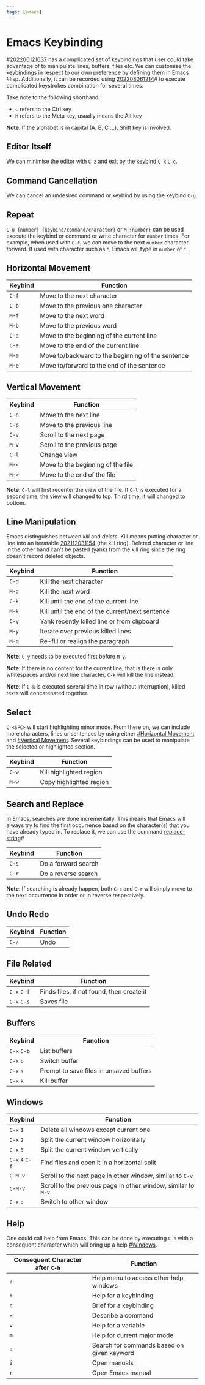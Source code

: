 ```yaml
---
tags: [emacs]
---
```


# Emacs Keybinding

#[202206121637](202206121637.md) has a complicated set of keybindings that user could take advantage of to manipulate lines, buffers, files etc. We can customise the keybindings in respect to our own preference by defining them in Emacs #lisp. Additionally, it can be recorded using [202208061214](202208061214.md)# to execute complicated keystrokes combination for several times.

Take note to the following shorthand:
- `C` refers to the Ctrl key
- `M` refers to the Meta key, usually means the Alt key

**Note**: If the alphabet is in capital (A, B, C …), Shift key is involved.

## Editor Itself

We can minimise the editor with `C-z` and exit by the keybind `C-x` `C-c`.

## Command Cancellation

We can cancel an undesired command or keybind by using the keybind `C-g`.

## Repeat

`C-u {number} {keybind/command/character}` or `M-{number}` can be used execute the keybind or command or write character for `number` times. For example, when used with `C-f`, we can move to the next `number` character forward. If used with character such as `*`, Emacs will type in `number` of `*`.

## Horizontal Movement

| Keybind | Function                                          |
| ------- | ------------------------------------------------- |
| `C-f`   | Move to the next character                        |
| `C-b`   | Move to the previous one character                |
| `M-f`   | Move to the next word                             |
| `M-b`   | Move to the previous word                         |
| `C-a`   | Move to the beginning of the current line         |
| `C-e`   | Move to the end of the current line               |
| `M-a`   | Move to/backward to the beginning of the sentence |
| `M-e`   | Move to/forward to the end of the sentence        |

## Vertical Movement

| Keybind | Function                          |
| ------- | --------------------------------- |
| `C-n`   | Move to the next line             |
| `C-p`   | Move to the previous line         |
| `C-v`   | Scroll to the next page           |
| `M-v`   | Scroll to the previous page       |
| `C-l`   | Change view                       |
| `M-<`   | Move to the beginning of the file |
| `M->`   | Move to the end of the file       |

**Note**: `C-l` will first recenter the view of the file. If `C-l` is executed for a second time, the view will changed to top. Third time, it will changed to bottom.

## Line Manipulation

Emacs distinguishes between *kill* and *delete*. Kill means putting character or line into an iteratable [202112031154](202112031154.md) (the kill ring). Deleted character or line in the other hand can't be pasted (yank) from the kill ring since the ring doesn't record deleted objects.

| Keybind | Function                                        |
| ------- | ----------------------------------------------- |
| `C-d`   | Kill the next character                         |
| `M-d`   | Kill the next word                              |
| `C-k`   | Kill until the end of the current line          |
| `M-k`   | Kill until the end of the current/next sentence |
| `C-y`   | Yank recently killed line or from clipboard     |
| `M-y`   | Iterate over previous killed lines              |
| `M-q`   | Re-fill or realign the paragraph                |

**Note**: `C-y` needs to be executed first before `M-y`.

**Note**: If there is no content for the current line, that is there is only whitespaces and/or next line character, `C-k` will kill the line instead.

**Note**: If `C-k` is executed several time in row (without interruption), killed texts will concatenated together.

## Select

`C-<SPC>` will start highlighting minor mode. From there on, we can include more characters, lines or sentences by using either [#Horizontal Movement](#Horizontal%20Movement) and [#Vertical Movement](#Vertical%20Movement). Several keybindings can be used to manipulate the selected or highlighted section.

| Keybind | Function                |
| ------- | ----------------------- |
| `C-w`   | Kill highlighted region |
| `M-w`   | Copy highlighted region |

## Search and Replace

In Emacs, searches are done incrementally. This means that Emacs will always try to find the first occurrence based on the character(s) that you have already typed in. To replace it, we can use the command [replace-string](202206131443.md)#

| Keybind | Function            |
| ------- | ------------------- |
| `C-s`   | Do a forward search |
| `C-r`   | Do a reverse search |

**Note**: If searching is already happen, both `C-s` and `C-r` will simply move to the next occurrence in order or in reverse respectively. 

## Undo Redo

| Keybind | Function |
| ------- | -------- |
| `C-/`   | Undo     |

## File Related

| Keybind     | Function                                  |
| ----------- | ----------------------------------------- |
| `C-x` `C-f` | Finds files, if not found, then create it |
| `C-x` `C-s` | Saves file                                |

## Buffers

| Keybind     | Function                                |
| ----------- | --------------------------------------- |
| `C-x` `C-b` | List buffers                            |
| `C-x` `b`   | Switch buffer                           |
| `C-x` `s`   | Prompt to save files in unsaved buffers |
| `C-x` `k`   | Kill buffer                             | 

## Windows

| Keybind         | Function                                                      |
| --------------- | ------------------------------------------------------------- |
| `C-x` `1`       | Delete all windows except current one                         |
| `C-x` `2`       | Split the current window horizontally                         |
| `C-x` `3`       | Split the current window vertically                           |
| `C-x` `4` `C-f` | Find files and open it in a horizontal split                  |
| `C-M-v`         | Scroll to the next page in other window, similar to `C-v`     |
| `C-M-V`         | Scroll to the previous page in other window, similar to `M-v` |
| `C-x` `o`       | Switch to other window                                        |


## Help

One could call help from Emacs. This can be done by executing `C-h` with a consequent character which will bring up a help [#Windows](#Windows).

| Consequent Character after `C-h` | Function                                   |
| -------------------------------- | ------------------------------------------ |
| `?`                              | Help menu to access other help windows     |
| `k`                              | Help for a keybinding                      |
| `c`                              | Brief for a keybinding                     |
| `x`                              | Describe a command                         |
| `v`                              | Help for a variable                        |
| `m`                              | Help for current major mode                |
| `a`                              | Search for commands based on given keyword |
| `i`                              | Open manuals                               |
| `r`                              | Open Emacs manual                          |
